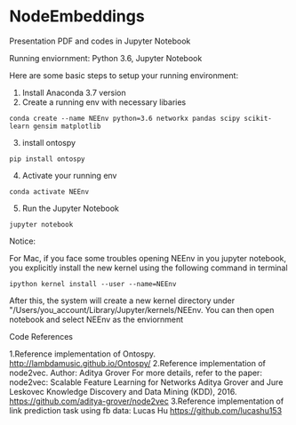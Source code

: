 # NodeEmbeddings

Presentation PDF and codes in Jupyter Notebook 

Running enviornment: Python 3.6, Jupyter Notebook

Here are some basic steps to setup your running environment:

1. Install Anaconda 3.7 version
2. Create a running env with necessary libaries
```
conda create --name NEEnv python=3.6 networkx pandas scipy scikit-learn gensim matplotlib
```
3. install ontospy
```
pip install ontospy
```
4. Activate your running env
```
conda activate NEEnv
```
5. Run the Jupyter Notebook
```
jupyter notebook
```

Notice:

For Mac, if you face some troubles opening NEEnv in you jupyter notebook, you explicitly install the new kernel using the following command in terminal

```
ipython kernel install --user --name=NEEnv
```
After this, the system will create a new kernel directory under "/Users/you_account/Library/Jupyter/kernels/NEEnv. You can then open notebook and select NEEnv as the enviornment


Code References

1.Reference implementation of Ontospy. http://lambdamusic.github.io/Ontospy/
2.Reference implementation of node2vec. Author: Aditya Grover For more details, refer to the paper: node2vec: Scalable Feature Learning for Networks Aditya Grover and Jure Leskovec Knowledge Discovery and Data Mining (KDD), 2016. https://github.com/aditya-grover/node2vec
3.Reference implementation of link prediction task using fb data: Lucas Hu https://github.com/lucashu153
